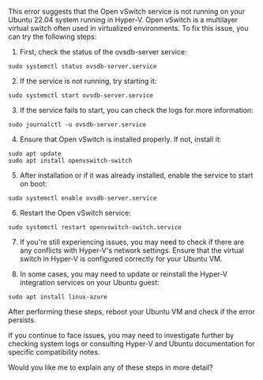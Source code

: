This error suggests that the Open vSwitch service is not running on your Ubuntu 22.04 system running in Hyper-V. Open vSwitch is a multilayer virtual switch often used in virtualized environments. To fix this issue, you can try the following steps:

1. First, check the status of the ovsdb-server service:

```
sudo systemctl status ovsdb-server.service
```

2. If the service is not running, try starting it:

```
sudo systemctl start ovsdb-server.service
```

3. If the service fails to start, you can check the logs for more information:

```
sudo journalctl -u ovsdb-server.service
```

4. Ensure that Open vSwitch is installed properly. If not, install it:

```
sudo apt update
sudo apt install openvswitch-switch
```

5. After installation or if it was already installed, enable the service to start on boot:

```
sudo systemctl enable ovsdb-server.service
```

6. Restart the Open vSwitch service:

```
sudo systemctl restart openvswitch-switch.service
```

7. If you're still experiencing issues, you may need to check if there are any conflicts with Hyper-V's network settings. Ensure that the virtual switch in Hyper-V is configured correctly for your Ubuntu VM.

8. In some cases, you may need to update or reinstall the Hyper-V integration services on your Ubuntu guest:

```
sudo apt install linux-azure
```

After performing these steps, reboot your Ubuntu VM and check if the error persists.

If you continue to face issues, you may need to investigate further by checking system logs or consulting Hyper-V and Ubuntu documentation for specific compatibility notes.

Would you like me to explain any of these steps in more detail?
